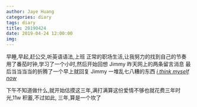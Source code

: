 ```yaml
---
author: Jaye Huang
categories: diary
tags: diary
title: 20190424
date: 2019-04-24 12:00:00
img:
---
```


早睡,早起,赶公交,听英语语法,上班
正常的职场生活,让我努力的找到自己的节奏
用了番茄时钟,学习了一个小时,然后开始回想 Jimmy 昨天网上的两条留言消息
最后当当当当的折腾了一个早上就回复 Jimmy 一堆乱七八糟的东西
[_i think myself now_](/2019/04/24/jimmy-to-20190424/)

下午不知道做什么,就开始估摸这三年,满打满算这份爱情不够也就花费三年时光,11w 积蓄,不过如此,
三年,算是一个坎了
